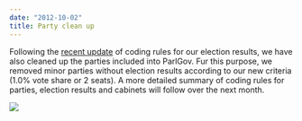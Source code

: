 ```yaml
---
date: "2012-10-02"
title: Party clean up
---
```


Following the [recent update](http://dev.parlgov.org/documentation/news/#99) of coding rules for our election results, we have also cleaned up the parties included into ParlGov. Fur this purpose, we removed minor parties without election results according to our new criteria (1.0% vote share or 2 seats). A more detailed summary of coding rules for parties, election results and cabinets will follow over the next month.

![](/images/parliament-sweden.jpg)
